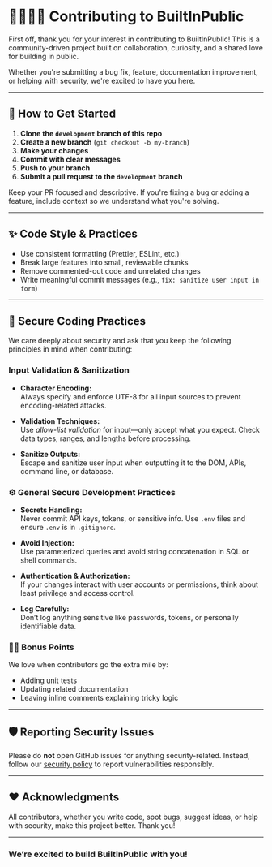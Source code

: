 # 🫱🏼‍🫲🏽 Contributing to BuiltInPublic

First off, thank you for your interest in contributing to BuiltInPublic! This is a community-driven project built on collaboration, curiosity, and a shared love for building in public.

Whether you're submitting a bug fix, feature, documentation improvement, or helping with security, we're excited to have you here.

---

## 🚀 How to Get Started

1. **Clone the `development` branch of this repo**
2. **Create a new branch** (`git checkout -b my-branch`)
3. **Make your changes**
4. **Commit with clear messages**
5. **Push to your branch**
6. **Submit a pull request to the `development` branch**

Keep your PR focused and descriptive. If you're fixing a bug or adding a feature, include context so we understand what you're solving.

---

## ✨ Code Style & Practices

- Use consistent formatting (Prettier, ESLint, etc.)
- Break large features into small, reviewable chunks
- Remove commented-out code and unrelated changes
- Write meaningful commit messages (e.g., `fix: sanitize user input in form`)

---

## 🔐 Secure Coding Practices

We care deeply about security and ask that you keep the following principles in mind when contributing:

### Input Validation & Sanitization

- **Character Encoding:**  
  Always specify and enforce UTF-8 for all input sources to prevent encoding-related attacks.

- **Validation Techniques:**  
  Use _allow-list validation_ for input—only accept what you expect. Check data types, ranges, and lengths before processing.

- **Sanitize Outputs:**  
  Escape and sanitize user input when outputting it to the DOM, APIs, command line, or database.

### ⚙️ General Secure Development Practices

- **Secrets Handling:**  
  Never commit API keys, tokens, or sensitive info. Use `.env` files and ensure `.env` is in `.gitignore`.

- **Avoid Injection:**  
  Use parameterized queries and avoid string concatenation in SQL or shell commands.

- **Authentication & Authorization:**  
  If your changes interact with user accounts or permissions, think about least privilege and access control.

- **Log Carefully:**  
  Don’t log anything sensitive like passwords, tokens, or personally identifiable data.

### 👏🏻 Bonus Points

We love when contributors go the extra mile by:

- Adding unit tests
- Updating related documentation
- Leaving inline comments explaining tricky logic

---

## 🛡️ Reporting Security Issues

Please do **not** open GitHub issues for anything security-related. Instead, follow our [security policy](./SECURITY.md) to report vulnerabilities responsibly.

---

## ❤️ Acknowledgments

All contributors, whether you write code, spot bugs, suggest ideas, or help with security, make this project better. Thank you!

---

### **We’re excited to build BuiltInPublic with you!**
